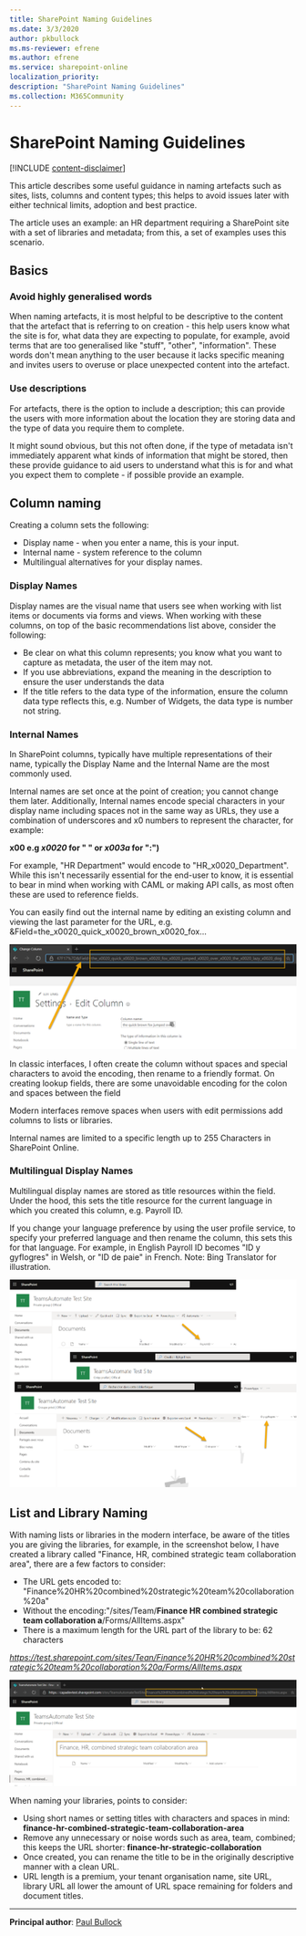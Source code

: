 ```yaml
---
title: SharePoint Naming Guidelines
ms.date: 3/3/2020
author: pkbullock
ms.ms-reviewer: efrene
ms.author: efrene
ms.service: sharepoint-online
localization_priority: 
description: "SharePoint Naming Guidelines"
ms.collection: M365Community
---
```


# SharePoint Naming Guidelines

[!INCLUDE [content-disclaimer](includes/content-disclaimer.md)]

This article describes some useful guidance in naming artefacts such as sites, lists, columns and content types; this helps to avoid issues later with either technical limits, adoption and best practice.

The article uses an example: an HR department requiring a SharePoint site with a set of libraries and metadata; from this, a set of examples uses this scenario.

## Basics

### Avoid highly generalised words

When naming artefacts, it is most helpful to be descriptive to the content that the artefact that is referring to on creation - this help users know what the site is for, what data they are expecting to populate, for example, avoid terms that are too generalised like "stuff", "other", "information". These words don't mean anything to the user because it lacks specific meaning and invites users to overuse or place unexpected content into the artefact.

### Use descriptions

For artefacts, there is the option to include a description; this can provide the users with more information about the location they are storing data and the type of data you require them to complete.

It might sound obvious, but this not often done, if the type of metadata isn't immediately apparent what kinds of information that might be stored, then these provide guidance to aid users to understand what this is for and what you expect them to complete - if possible provide an example.

## Column naming

Creating a column sets the following:

- Display name - when you enter a name, this is your input.
- Internal name - system reference to the column
- Multilingual alternatives for your display names.

### Display Names

Display names are the visual name that users see when working with list items or documents via forms and views. When working with these columns, on top of the basic recommendations list above, consider the following:

- Be clear on what this column represents; you know what you want to capture as metadata, the user of the item may not.
- If you use abbreviations, expand the meaning in the description to ensure the user understands the data
- If the title refers to the data type of the information, ensure the column data type reflects this, e.g. Number of Widgets, the data type is number not string.

### Internal Names

In SharePoint columns, typically have multiple representations of their name, typically the Display Name and the Internal Name are the most commonly used.

Internal names are set once at the point of creation; you cannot change them later. Additionally, Internal names encode special characters in your display name including spaces not in the same way as URLs, they use a combination of underscores and x0 numbers to represent the character, for example:

**__x00<Hex Code of ASCII>__ e.g _x0020_ for " " or _x003a_ for ":")**

For example, "HR Department" would encode to "HR_x0020_Department". While this isn't necessarily essential for the end-user to know, it is essential to bear in mind when working with CAML or making API calls, as most often these are used to reference fields.

You can easily find out the internal name by editing an existing column and viewing the last parameter for the URL, e.g. &Field=the_x0020_quick_x0020_brown_x0020_fox...

![mmd](media/sharepoint-naming-guidelines/finding-internal-field.png)

In classic interfaces, I often create the column without spaces and special characters to avoid the encoding, then rename to a friendly format. On creating lookup fields, there are some unavoidable encoding for the colon and spaces between the field

Modern interfaces remove spaces when users with edit permissions add columns to lists or libraries.

Internal names are limited to a specific length up to 255 Characters in SharePoint Online.

### Multilingual Display Names

Multilingual display names are stored as title resources within the field. Under the hood, this sets the title resource for the current language in which you created this column, e.g. Payroll ID.

If you change your language preference by using the user profile service, to specify your preferred language and then rename the column, this sets this for that language. For example, in English Payroll ID becomes "ID y gyflogres" in Welsh, or "ID de paie" in French. Note: Bing Translator for illustration.

![mmd](media/sharepoint-naming-guidelines/multilingual-fields.png)

## List and Library Naming

With naming lists or libraries in the modern interface, be aware of the titles you are giving the libraries, for example, in the screenshot below, I have created a library called "Finance, HR, combined strategic team collaboration area", there are a few factors to consider:

- The URL gets encoded to: "Finance%20HR%20combined%20strategic%20team%20collaboration%20a"
- Without the encoding:"/sites/Team/**Finance HR combined strategic team collaboration a**/Forms/AllItems.aspx"
- There is a maximum length for the URL part of the library to be: 62 characters

*https://test.sharepoint.com/sites/Tean/Finance%20HR%20combined%20strategic%20team%20collaboration%20a/Forms/AllItems.aspx*

![mmd](media/sharepoint-naming-guidelines/naming-libraries.png)

When naming your libraries, points to consider:

- Using short names or setting titles with characters and spaces in mind: **finance-hr-combined-strategic-team-collaboration-area**
- Remove any unnecessary or noise words such as area, team, combined; this keeps the URL shorter: **finance-hr-strategic-collaboration**
- Once created, you can rename the title to be in the originally descriptive manner with a clean URL.
- URL length is a premium, your tenant organisation name, site URL, library URL all lower the amount of URL space remaining for folders and document titles.

---

**Principal author**: [Paul Bullock](http://www.linkedin.com/in/pkbullock)
